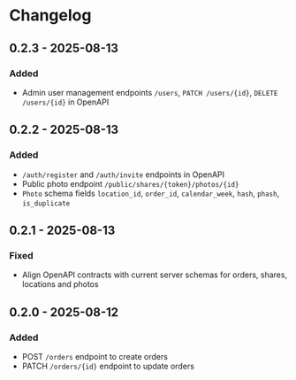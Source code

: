 # Changelog

## 0.2.3 - 2025-08-13
### Added
- Admin user management endpoints `/users`, `PATCH /users/{id}`, `DELETE /users/{id}` in OpenAPI

## 0.2.2 - 2025-08-13
### Added
- `/auth/register` and `/auth/invite` endpoints in OpenAPI
- Public photo endpoint `/public/shares/{token}/photos/{id}`
- `Photo` schema fields `location_id`, `order_id`, `calendar_week`, `hash`, `phash`, `is_duplicate`

## 0.2.1 - 2025-08-13
### Fixed
- Align OpenAPI contracts with current server schemas for orders, shares, locations and photos

## 0.2.0 - 2025-08-12
### Added
- POST `/orders` endpoint to create orders
- PATCH `/orders/{id}` endpoint to update orders
